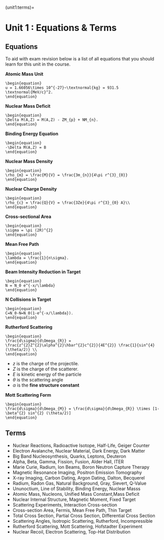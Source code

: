 (unit1:terms)=
# Unit 1 : Equations & Terms

## Equations
To aid with exam revision below is a list of all equations that you should learn for this unit in the course.

**Atomic Mass Unit**
```{math}
\begin{equation}
u = 1.66056\times 10^{-27}~\textnormal{kg} = 931.5 \textnormal{MeV/c}^2.
\end{equation}
```

**Nuclear Mass Deficit**
```{math}
\begin{equation}
\Delta M(A,Z) = M(A,Z) - ZM_{p} + NM_{n}.
\end{equation}
```

**Binding Energy Equation**
```{math}
\begin{equation}
-\Delta M(A,Z) = B
\end{equation}
```

**Nuclear Mass Density**
```{math}
\begin{equation}
\rho_{m} = \frac{M}{V} = \frac{3m_{n}}{4\pi r^{3}_{0}}
\end{equation}
```

**Nuclear Charge Density**
```{math}
\begin{equation}
\rho_{c} = \frac{Q}{V} = \frac{3Ze}{4\pi r^{3}_{0} A}\\
\end{equation}
```

**Cross-sectional Area**
```{math}
\begin{equation}
\sigma = \pi (2R)^{2}
\end{equation}
```

**Mean Free Path**
```{math}
\begin{equation}
\lambda = \frac{1}{n\sigma}.
\end{equation}
```

**Beam Intensity Reduction in Target**
```{math}
\begin{equation}
N = N_0 e^{-x/\lambda}
\end{equation}
```

**N Collisions in Target**
```{math}
\begin{equation}
C=N_0-N=N_0(1-e^{-x/\lambda}).
\end{equation}
```

**Rutherford Scattering**
```{math}
\begin{equation}
\frac{d\sigma}{d\Omega_{R}} = \frac{z^{2}Z^{2}\alpha^{2}\hbar^{2}c^{2}}{4E^{2}} \frac{1}{sin^{4}(\theta/2)} \\
\end{equation}
```
- $z$ is the charge of the projectile.
- $Z$ is the charge of the scatterer.
- $E$ is kinetic energy of the particle
- $\theta$ is the scattering angle
- $\alpha$ is the **fine structure constant**

**Mott Scattering Form**
```{math}
\begin{equation}
\frac{d\sigma}{d\Omega_{M}} = \frac{d\sigma}{d\Omega_{R}} \times [1-\beta^{2} sin^{2} (\theta/2)]
\end{equation}
```

## Terms
- Nuclear Reactions, Radioactive Isotope, Half-Life, Geiger Counter
- Electron Avalanche, Nuclear Material, Dark Energy, Dark Matter
- Big Band Nucleosynthesis, Quarks, Leptons, Deuteron
- Alpha, Beta, Gamma, Fission, Fusion, Alder Hall, ITER
- Marie Curie, Radium, Ion Beams, Boron Neutron Capture Therapy
- Magnetic Resonance Imaging, Positron Emission Tomography
- X-ray Imaging, Carbon Dating, Argon Dating, Dalton, Becquerel
- Radium, Radon Gas, Natural Background, Gray, Sievert, Q-Value
- Ununoctium, Line of Stability, Binding Energy, Nuclear Masss
- Atomic Mass, Nucleons, Unified Mass Constant,Mass Deficit
- Nuclear Internal Structure, Magnetic Moment, Fixed Target
- Scattering Experiments, Interaction Cross-section
- Cross-section Area, Fermis, Mean Free Path, Thin Target
- Total Cross Section, Partial Cross Section, Differential Cross Section
- Scattering Angles, Isotropic Scattering, Rutherford, Incompressible
- Rutherford Scattering, Mott Scattering, Hofstadter Experiment
- Nuclear Recoil, Electron Scattering, Top-Hat Distribution